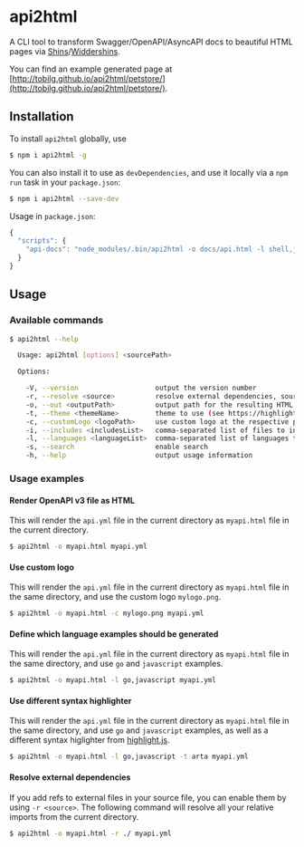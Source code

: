 # api2html
A CLI tool to transform Swagger/OpenAPI/AsyncAPI docs to beautiful HTML pages via [Shins](https://github.com/mermade/shins)/[Widdershins](https://github.com/mermade/widdershins).

You can find an example generated page at [http://tobilg.github.io/api2html/petstore/](http://tobilg.github.io/api2html/petstore/).

## Installation

To install `api2html` globally, use

```bash
$ npm i api2html -g
```

You can also install it to use as `devDependencies`, and use it locally via a `npm run` task in your `package.json`:

```bash
$ npm i api2html --save-dev
```

Usage in `package.json`:

```javascript
{
  "scripts": {
    "api-docs": "node_modules/.bin/api2html -o docs/api.html -l shell,javascript--nodejs docs/openapi/api.yml"
  }
}
```

## Usage

### Available commands

```bash
$ api2html --help

  Usage: api2html [options] <sourcePath>

  Options:

    -V, --version                   output the version number
    -r, --resolve <source>          resolve external dependencies, source should be a url or a path
    -o, --out <outputPath>          output path for the resulting HTML document
    -t, --theme <themeName>         theme to use (see https://highlightjs.org/static/demo/ for a list)
    -c, --customLogo <logoPath>     use custom logo at the respective path
    -i, --includes <includesList>   comma-separated list of files to include
    -l, --languages <languageList>  comma-separated list of languages to use for the language tabs (out of shell, http, javascript, javascript--nodejs, ruby, python, java, go)
    -s, --search                    enable search
    -h, --help                      output usage information
```

### Usage examples

#### Render OpenAPI v3 file as HTML

This will render the `api.yml` file in the current directory as `myapi.html` file in the current directory.

```bash
$ api2html -o myapi.html myapi.yml
```

#### Use custom logo

This will render the `api.yml` file in the current directory as `myapi.html` file in the same directory, and use the custom logo `mylogo.png`.

```bash
$ api2html -o myapi.html -c mylogo.png myapi.yml
```

#### Define which language examples should be generated

This will render the `api.yml` file in the current directory as `myapi.html` file in the same directory, and use `go` and `javascript` examples.

```bash
$ api2html -o myapi.html -l go,javascript myapi.yml
```

#### Use different syntax highlighter

This will render the `api.yml` file in the current directory as `myapi.html` file in the same directory, and use `go` and `javascript` examples, as well as a different syntax higlighter from [highlight.js](https://highlightjs.org/static/demo/).

```bash
$ api2html -o myapi.html -l go,javascript -t arta myapi.yml
```

#### Resolve external dependencies

If you add refs to external files in your source file, you can enable them by using `-r <source>`. The following command will resolve all your relative imports from the current directory.

```bash
$ api2html -o myapi.html -r ./ myapi.yml
```
